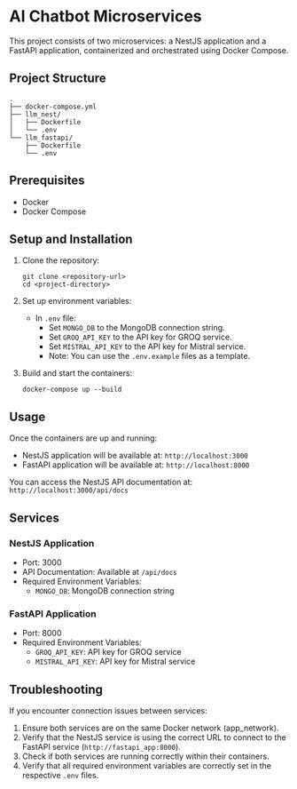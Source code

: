 # AI Chatbot Microservices

This project consists of two microservices: a NestJS application and a FastAPI application, containerized and orchestrated using Docker Compose.

## Project Structure

```
.
├── docker-compose.yml
├── llm_nest/
│   ├── Dockerfile
│   └── .env
└── llm_fastapi/
    ├── Dockerfile
    └── .env
```

## Prerequisites

- Docker
- Docker Compose

## Setup and Installation

1. Clone the repository:
   ```
   git clone <repository-url>
   cd <project-directory>
   ```

2. Set up environment variables:
   - In `.env` file:
      - Set `MONGO_DB` to the MongoDB connection string.
      - Set `GROQ_API_KEY` to the API key for GROQ service.
      - Set `MISTRAL_API_KEY` to the API key for Mistral service.
      - Note: You can use the `.env.example` files as a template.


3. Build and start the containers:
   ```
   docker-compose up --build
   ```

## Usage

Once the containers are up and running:

- NestJS application will be available at: `http://localhost:3000`
- FastAPI application will be available at: `http://localhost:8000`

You can access the NestJS API documentation at: `http://localhost:3000/api/docs`

## Services

### NestJS Application

- Port: 3000
- API Documentation: Available at `/api/docs`
- Required Environment Variables:
  - `MONGO_DB`: MongoDB connection string

### FastAPI Application

- Port: 8000
- Required Environment Variables:
  - `GROQ_API_KEY`: API key for GROQ service
  - `MISTRAL_API_KEY`: API key for Mistral service

## Troubleshooting

If you encounter connection issues between services:

1. Ensure both services are on the same Docker network (app_network).
2. Verify that the NestJS service is using the correct URL to connect to the FastAPI service (`http://fastapi_app:8000`).
3. Check if both services are running correctly within their containers.
4. Verify that all required environment variables are correctly set in the respective `.env` files.

